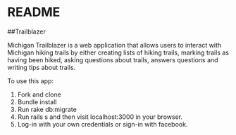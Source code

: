 # README

##Trailblazer

Michigan Trailblazer is a web application that allows users to interact with Michigan hiking trails by either creating lists of hiking trails, marking trails as having been hiked, asking questions about trails, answers questions and writing tips about trails.  

To use this app:
1.  Fork and clone
2.  Bundle install
3.  Run rake db:migrate
4.  Run rails s and then visit localhost:3000 in your browser.  
5.  Log-in with your own credentials or sign-in with facebook.
